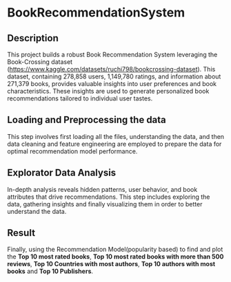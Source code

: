 # BookRecommendationSystem

## Description  
This project builds a robust Book Recommendation System leveraging the Book-Crossing dataset (https://www.kaggle.com/datasets/ruchi798/bookcrossing-dataset). This dataset, containing 278,858 users, 1,149,780 ratings, and information about 271,379 books, provides valuable insights into user preferences and book characteristics. These insights are used to generate personalized book recommendations tailored to individual user tastes.

## Loading and Preprocessing the data 
This step involves first loading all the files, understanding the data, and then data cleaning and feature engineering are employed to prepare the data for optimal recommendation model performance.

## Explorator Data Analysis 
In-depth analysis reveals hidden patterns, user behavior, and book attributes that drive recommendations. This step includes exploring the data, gathering insights and finally visualizing them in order to better understand the data. 

## Result
Finally, using the Recommendation Model(popularity based) to find and plot the **Top 10 most rated books**, **Top 10 most rated books with more than 500 reviews**, **Top 10 Countries with most authors**, **Top 10 authors with most books** and **Top 10 Publishers**.
